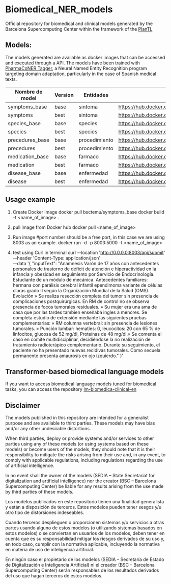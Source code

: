 # Biomedical_NER_models

Official repository for biomedical and clinical models generated by the Barcelona Supercomputing Center within the framework of the [PlanTL](https://plantl.mineco.gob.es/Paginas/index.aspx)

## Models:

The models generated are available as docker images that can be accessed and executed through a API. The models have been trained with [PharmaCoNER Tagger](https://github.com/TeMU-BSC/PharmaCoNER-Tagger), a Neural Named Entity Recognition program targeting domain adaptation, particularly in the case of Spanish medical texts.

| **Nombre de model** | **Version** | **Entidades** | **Link**                                         |
| ------------------- | ----------- | ------------- | ------------------------------------------------ |
| symptoms_base       | base        | sintoma       | https://hub.docker.com/r/bsctemu/symptoms_base   |
| symptoms            | best        | sintoma       | https://hub.docker.com/r/bsctemu/symptoms        |
| species_base        | base        | species       | https://hub.docker.com/r/bsctemu/species_base    |
| species             | best        | species       | https://hub.docker.com/r/bsctemu/species         |
| precedures_base     | base        | procedimiento | https://hub.docker.com/r/bsctemu/precedures_base |
| precedures          | best        | procedimiento | https://hub.docker.com/r/bsctemu/precedures      |
| medication_base     | base        | farmaco       | https://hub.docker.com/r/bsctemu/medication_base |
| medication          | best        | farmaco       | https://hub.docker.com/r/bsctemu/medication      |
| disease_base        | base        | enfermedad    | https://hub.docker.com/r/bsctemu/disease_base    |
| disease             | best        | enfermedad    | https://hub.docker.com/r/bsctemu/disease         |

## Usage example

1. Create Docker image
   docker pull bsctemu/symptoms_base
   docker build -t <name_of_image> .

2. pull image from Docker hub
   docker pull <name_of_image>

3. Run image
   #port number should be a free port, in this case we are using 8003 as an example.
   docker run -d -p 8003:5000 -t <name_of_image>

4. test using Curl in terminal
   curl --location 'http://0.0.0.0:8003/api/submit' \
   --header 'Content-Type: application/json' \
   --data '{
   "inputText": "Anamnesis Varón de 17 años con antecedentes personales de trastorno de déficit de atención e hiperactividad en la infancia y obesidad en seguimiento por Servicio de Endocrinología. Estudiante de un módulo de mecánica. Antecedentes familiares: hermana con parálisis cerebral infantil ependimoma variante de células claras grado II según la Organización Mundial de la Salud (OMS). Evolución » Se realiza resección completa del tumor sin presencia de complicaciones postquirúrgicas. En RM de control no se observa presencia de focos tumorales residuales. » Su mujer era una ama de casa que por las tardes tambien enseñaba ingles a menores. Se completa estudio de extensión mediante las siguientes pruebas complementarias: » RM columna vertebral: sin presencia de lesiones tumorales. » Punción lumbar: hematíes: 0, leucocitos: 20 con 65 % de linfocitos, glucosa de 52 mg/dl, Proteínas de 48 mg/dl.» Se comenta el caso en comité multidisciplinar, decidiéndose la no realización de tratamiento radioterápico complementario. Durante su seguimiento, el paciente no ha presentado nuevas recidivas tumorales. Como secuela permanente presenta amaurosis en ojo izquierdo."
   }'

## Transformer-based biomedical language models

If you want to access biomedical language models tuned for biomedical tasks, you can access the repository [lm-biomedica-clinical-en](https://github.com/PlanTL-GOB-ES/lm-biomedical-clinical-es)

## Disclaimer

The models published in this repository are intended for a generalist purpose and are available to third parties. These models may have bias and/or any other undesirable distortions.

When third parties, deploy or provide systems and/or services to other parties using any of these models (or using systems based on these models) or become users of the models, they should note that it is their responsibility to mitigate the risks arising from their use and, in any event, to comply with applicable regulations, including regulations regarding the use of artificial intelligence.

In no event shall the owner of the models (SEDIA – State Secretariat for digitalization and artificial intelligence) nor the creator (BSC – Barcelona Supercomputing Center) be liable for any results arising from the use made by third parties of these models.

Los modelos publicados en este repositorio tienen una finalidad generalista y están a disposición de terceros. Estos modelos pueden tener sesgos y/u otro tipo de distorsiones indeseables.

Cuando terceros desplieguen o proporcionen sistemas y/o servicios a otras partes usando alguno de estos modelos (o utilizando sistemas basados en estos modelos) o se conviertan en usuarios de los modelos, deben tener en cuenta que es su responsabilidad mitigar los riesgos derivados de su uso y, en todo caso, cumplir con la normativa aplicable, incluyendo la normativa en materia de uso de inteligencia artificial.

En ningún caso el propietario de los modelos (SEDIA – Secretaría de Estado de Digitalización e Inteligencia Artificial) ni el creador (BSC – Barcelona Supercomputing Center) serán responsables de los resultados derivados del uso que hagan terceros de estos modelos.

